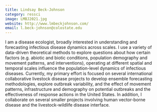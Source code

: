 ```yaml
---
title: Lindsay Beck-Johnson
category: ressci
image: LMBJ2021.jpg
website: http://www.lmbeckjohnson.com/
email: l.beck-johnson@colostate.edu
---
```


I am a disease ecologist, broadly interested in understanding and forecasting infectious disease dynamics across scales. I use a variety of data-driven theoretical methods to explore questions about how certain factors (e.g. abiotic and biotic conditions, population demography and movement patterns, and interventions), operating at different spatial and temporal scales influence the population-level dynamics of infectious diseases. Currently, my primary effort is focused on several international collaborative livestock disease projects to develop ensemble forecasting methodologies, explore outbreak variability, and the effect of movement patterns, infrastructure and demography on potential outbreaks and the effectiveness of response actions in the United States. In addition, I collaborate on several smaller projects involving human vector-borne disease and the livestock-wildlife disease interface.
